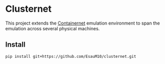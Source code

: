 # Clusternet

This project extends the [Containernet](https://github.com/containernet/containernet) emulation environment to span the emulation across several physical machines.

## Install

```
pip install git+https://github.com/EsauM10/clusternet.git
```
